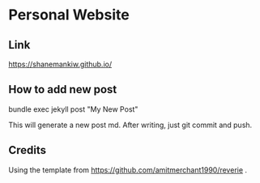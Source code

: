 # Personal Website

## Link
https://shanemankiw.github.io/

## How to add new post

bundle exec jekyll post "My New Post"

This will generate a new post md. After writing, just git commit and push.

## Credits
Using the template from https://github.com/amitmerchant1990/reverie .